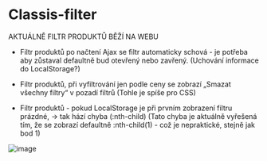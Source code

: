 # Classis-filter

AKTUÁLNĚ FILTR PRODUKTŮ BĚŽÍ NA WEBU


- Filtr produktů po načtení Ajax se filtr automaticky schová - je potřeba aby zůstaval defaultně bud otevřený nebo zavřený. (Uchování informace do LocalStorage?)

- Filtr produktů, při vyfiltrování jen podle ceny se zobrazí „Smazat všechny filtry“  v pozadí filtrů (Tohle je spíše pro CSS)

- Filtr produktů - pokud LocalStorage je při prvním zobrazení filtru prázdné, -> tak hází chyba (:nth-child)
(Tato chyba je aktuálně vyřešená tím, že se zobrazí defaultně :nth-child(1) - což je nepraktické, stejně jak bod 1)


![image](https://user-images.githubusercontent.com/64975840/93912623-42c31880-fd04-11ea-9d0f-1c9ea53ebfa3.png)

